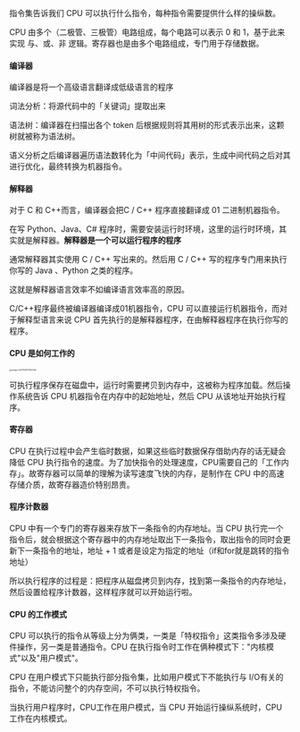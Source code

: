 指令集告诉我们 CPU 可以执行什么指令，每种指令需要提供什么样的操纵数。

CPU 由多个（二极管、三极管）电路组成，每个电路可以表示 0 和 1，基于此来实现 与、或、非 逻辑。寄存器也是由多个电路组成，专门用于存储数据。

#### 编译器

编译器是将一个高级语言翻译成低级语言的程序

词法分析：将源代码中的「关键词」提取出来

语法树：编译器在扫描出各个 token 后根据规则将其用树的形式表示出来，这颗树就被称为语法树。

语义分析之后编译器遍历语法数转化为「中间代码」表示，生成中间代码之后对其进行优化，最终转换为机器指令。

#### 解释器

对于 C 和 C++而言，编译器会把C / C++ 程序直接翻译成 01 二进制机器指令。

在写 Python、Java、C# 程序时，需要安装运行时环境，这里的运行时环境，其实就是解释器。**解释器是一个可以运行程序的程序**

通常解释器其实使用 C / C++ 写出来的。然后用 C / C++ 写的程序专门用来执行你写的 Java 、Python 之类的程序。

这就是解释器语言效率不如编译语言效率高的原因。

C/C++程序最终被编译器编译成01机器指令，CPU 可以直接运行机器指令，而对于解释型语言来说 CPU 首先执行的是解释器程序，在由解释器程序在执行你写的程序。

#### CPU 是如何工作的

<img src="/Users/xinwa/Library/Application Support/typora-user-images/image-20211128011143294.png" alt="image-20211128011143294" style="zoom:25%;" />

可执行程序保存在磁盘中，运行时需要拷贝到内存中，这被称为程序加载。然后操作系统告诉 CPU 机器指令在内存中的起始地址，然后 CPU 从该地址开始执行程序。

#### 寄存器

CPU 在执行过程中会产生临时数据，如果这些临时数据保存借助内存的话无疑会降低 CPU 执行指令的速度。为了加快指令的处理速度，CPU需要自己的「工作内存」。故寄存器可以简单的理解为读写速度飞快的内存，是制作在 CPU 中的高速存储介质，故寄存器造价特别昂贵。

#### 程序计数器

CPU 中有一个专门的寄存器来存放下一条指令的内存地址。当 CPU 执行完一个指令后，就会根据这个寄存器中的内存地址取出下一条指令，取出指令的同时会更新下一条指令的地址，地址 + 1 或者是设定为指定的地址（if和for就是跳转的指令地址）

所以执行程序的过程是：把程序从磁盘拷贝到内存，找到第一条指令的内存地址，然后设置给程序计数器，这样程序就可以开始运行啦。

#### CPU 的工作模式

CPU 可以执行的指令从等级上分为俩类，一类是「特权指令」这类指令多涉及硬件操作，另一类是普通指令。CPU 在执行指令时工作在俩种模式下："内核模式"以及"用户模式"。

CPU 在用户模式下只能执行部分指令集，比如用户模式下不能执行与 I/O有关的指令，不能访问整个的内存空间，不可以执行特权指令。

当执行用户程序时，CPU工作在用户模式，当 CPU 开始运行操纵系统时，CPU 工作在内核模式。

